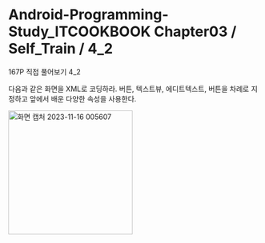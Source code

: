 # Android-Programming-Study_ITCOOKBOOK Chapter03 / Self_Train / 4_2
167P 직접 풀어보기 4_2

다음과 같은 화면을 XML로 코딩하라. 버튼, 텍스트뷰, 에디트텍스트, 버튼을 차례로 지정하고 앞에서 배운 다양한 속성을 사용한다.



<img width="248" alt="화면 캡처 2023-11-16 005607" src="https://github.com/ParkJJuu/Android-Programming_Study-ITCOOKBOOK.ver-/assets/86358115/2d7557c6-6b30-4691-a663-809e037f7c19">


